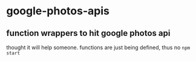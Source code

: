 # google-photos-apis
function wrappers to hit google photos api
---
thought it will help someone.
functions are just being defined, thus no `npm start`
